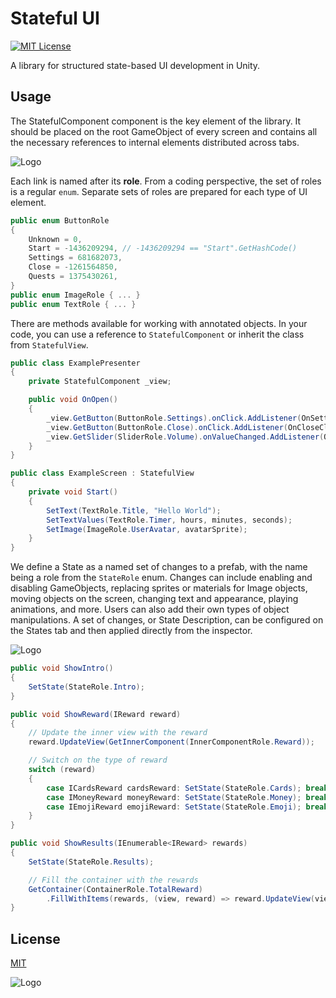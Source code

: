 # Stateful UI

[![MIT License](https://img.shields.io/badge/License-MIT-green.svg)](https://choosealicense.com/licenses/mit/)


A library for structured state-based UI development in Unity. 


## Usage

The StatefulComponent component is the key element of the library. It should be placed on the root GameObject of every screen and contains all the necessary references to internal elements distributed across tabs.

![Logo](https://raw.githubusercontent.com/dmitry-ivashenko/StatefulUI/main/tabs.png)

Each link is named after its **role**. From a coding perspective, the set of roles is a regular `enum`. Separate sets of roles are prepared for each type of UI element.

```cs
public enum ButtonRole
{
    Unknown = 0,
    Start = -1436209294, // -1436209294 == "Start".GetHashCode()
    Settings = 681682073,
    Close = -1261564850,
    Quests = 1375430261,
}
public enum ImageRole { ... }
public enum TextRole { ... }
```

There are methods available for working with annotated objects. In your code, you can use a reference to `StatefulComponent` or inherit the class from `StatefulView`.


```cs
public class ExamplePresenter
{
    private StatefulComponent _view;

    public void OnOpen()
    {
        _view.GetButton(ButtonRole.Settings).onClick.AddListener(OnSettingsClicked);
        _view.GetButton(ButtonRole.Close).onClick.AddListener(OnCloseClicked);
        _view.GetSlider(SliderRole.Volume).onValueChanged.AddListener(OnVolumeChanged);
    }
}

public class ExampleScreen : StatefulView
{
    private void Start()
    {
        SetText(TextRole.Title, "Hello World");
        SetTextValues(TextRole.Timer, hours, minutes, seconds);
        SetImage(ImageRole.UserAvatar, avatarSprite);
    }
}
```

We define a State as a named set of changes to a prefab, with the name being a role from the `StateRole` enum. Changes can include enabling and disabling GameObjects, replacing sprites or materials for Image objects, moving objects on the screen, changing text and appearance, playing animations, and more. Users can also add their own types of object manipulations. A set of changes, or State Description, can be configured on the States tab and then applied directly from the inspector.

![Logo](https://raw.githubusercontent.com/dmitry-ivashenko/StatefulUI/main/states.gif)

```cs
public void ShowIntro()
{
    SetState(StateRole.Intro);
}

public void ShowReward(IReward reward)
{
    // Update the inner view with the reward
    reward.UpdateView(GetInnerComponent(InnerComponentRole.Reward));

    // Switch on the type of reward
    switch (reward)
    {
        case ICardsReward cardsReward: SetState(StateRole.Cards); break;
        case IMoneyReward moneyReward: SetState(StateRole.Money); break;
        case IEmojiReward emojiReward: SetState(StateRole.Emoji); break;
    }
}

public void ShowResults(IEnumerable<IReward> rewards)
{
    SetState(StateRole.Results);

    // Fill the container with the rewards
    GetContainer(ContainerRole.TotalReward)
        .FillWithItems(rewards, (view, reward) => reward.UpdateView(view));
}
```

## License

[MIT](https://choosealicense.com/licenses/mit/)


![Logo](https://raw.githubusercontent.com/dmitry-ivashenko/StatefulUI/main/logo.png)

